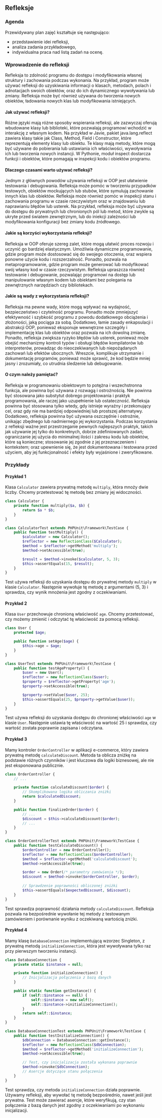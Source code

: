 ## Refleksje 

### Agenda
Przewidywany plan zajęć kształtuje się następująco:
* przedstawienie idei refleksji,
* analiza zadania przykładowego,
* indywidualna praca nad listą zadań na ocenę.

### Wprowadzenie do refleksji

Refleksja to zdolność programu do dostępu i modyfikowania własnej struktury i zachowania podczas wykonania. Na przykład, program może używać refleksji do uzyskiwania informacji o klasach, metodach, polach i adnotacjach swoich obiektów, oraz do ich dynamicznego wywoływania lub zmiany. Refleksja może być również używana do tworzenia nowych obiektów, ładowania nowych klas lub modyfikowania istniejących.

#### Jak używać refleksji?

Różne języki mają różne sposoby wspierania refleksji, ale zazwyczaj oferują wbudowane klasy lub biblioteki, które pozwalają programowi wchodzić w interakcję z własnym kodem. Na przykład w Javie, pakiet java.lang.reflect zawiera klasy takie jak Class, Method, Field i Constructor, które reprezentują elementy klasy lub obiektu. Te klasy mają metody, które mogą być używane do pobierania lub ustawiania ich właściwości, wywoływania ich lub tworzenia nowych instancji. W Pythonie, moduł inspect dostarcza funkcji i obiektów, które pomagają w inspekcji kodu i obiektów programu.

#### Dlaczego czasami warto używać refleksji?

Jednym z głównych powodów używania refleksji w OOP jest ułatwienie testowania i debugowania. Refleksja może pomóc w tworzeniu przypadków testowych, obiektów mockujących lub stubów, które symulują zachowanie innych klas lub obiektów. Refleksja może również pomóc w inspekcji stanu i zachowania programu w czasie rzeczywistym oraz w znajdowaniu lub naprawianiu błędów lub usterek. Na przykład, refleksja może być używana do dostępu do prywatnych lub chronionych pól lub metod, które zwykle są ukryte przed światem zewnętrznym, lub do iniekcji zależności lub modyfikowania konfiguracji bez zmiany kodu źródłowego.

#### Jakie są korzyści wykorzystania refleksji?

Refleksja w OOP oferuje szereg zalet, które mogą ułatwić proces rozwoju i uczynić go bardziej elastycznym. Umożliwia dynamiczne programowanie, gdzie program może dostosować się do swojego otoczenia, oraz wspiera ponowne użycie kodu i rozszerzalność. Ponadto, pozwala na metaprogramowanie, gdzie program może generować lub modyfikować swój własny kod w czasie rzeczywistym. Refleksja upraszcza również testowanie i debugowanie, pozwalając programowi na dostęp lub manipulowanie własnym kodem lub obiektami bez polegania na zewnętrznych narzędziach czy bibliotekach.

#### Jakie są wady z wykorzystania refleksji?

Refleksja ma pewne wady, które mogą wpływać na wydajność, bezpieczeństwo i czytelność programu. Ponadto może zmniejszyć efektywność i szybkość programu z powodu dodatkowego obciążenia i złożoności, jaką pociąga za sobą. Dodatkowo, łamie zasady enkapsulacji i abstrakcji OOP, ponieważ eksponuje wewnętrzne szczegóły i implementację klas lub obiektów oraz pozwala na ich dowolną zmianę. Ponadto, refleksja zwiększa ryzyko błędów lub usterek, ponieważ może obejść mechanizmy kontroli typów i obsługi błędów kompilatorów lub interpreterów, prowadząc do nieoczekiwanych lub niepożądanych zachowań lub efektów ubocznych. Wreszcie, komplikuje utrzymanie i dokumentację programów, ponieważ może sprawić, że kod będzie mniej jasny i zrozumiały, co utrudnia śledzenie lub debugowanie.

#### O czym należy pamiętać?

Refleksja w programowaniu obiektowym to potężna i wszechstronna funkcja, ale powinna być używana z rozwagą i ostrożnością. Nie powinna być stosowana jako substytut dobrego projektowania i praktyk programowania, ale raczej jako uzupełnienie lub ostateczność. Refleksja powinna być stosowana tylko wtedy, gdy istnieje wyraźny i przekonujący cel, oraz gdy nie ma bardziej odpowiedniej lub prostszej alternatywy. Dodatkowo, refleksja powinna być używana oszczędnie i ostrożnie, unikając zbędnego lub nadmiernego jej wykorzystania. Podczas korzystania z refleksji ważne jest przestrzeganie pewnych najlepszych praktyk, takich jak używanie jej tylko do konkretnych, dobrze zdefiniowanych zadań; ograniczanie jej użycia do minimalnej ilości i zakresu kodu lub obiektów, które są konieczne; stosowanie jej zgodnie z jej przeznaczeniem i kontekstem; oraz upewnienie się, że jest dokumentowana i testowana przed użyciem, aby jej funkcjonalność i efekty były wyjaśnione i zweryfikowane.

### Przykłady 

#### Przykład 1

Klasa `Calculator` zawiera prywatną metodę `multiply`, która mnoży dwie liczby. Chcemy przetestować tę metodę bez zmiany jej widoczności.

```php
class Calculator {
    private function multiply($a, $b) {
        return $a * $b;
    }
}
```

```php
class CalculatorTest extends PHPUnit\Framework\TestCase {
    public function testMultiply() {
        $calculator = new Calculator();
        $reflector = new ReflectionClass($Calculator);
        $method = $reflector->getMethod('multiply');
        $method->setAccessible(true);

        $result = $method->invoke($calculator, 5, 3);
        $this->assertEquals(15, $result);
    }
}
```

Test używa refleksji do uzyskania dostępu do prywatnej metody `multiply` w klasie `Calculator`. Następnie wywołuje tę metodę z argumentami (5, 3) i sprawdza, czy wynik mnożenia jest zgodny z oczekiwaniami.

#### Przykład 2

Klasa `User` przechowuje chronioną właściwość `age`. Chcemy przetestować, czy możemy zmienić i odczytać tę właściwość za pomocą refleksji.

```php
class User {
    protected $age;

    public function setAge($age) {
        $this->age = $age;
    }
}
```

```php
class UserTest extends PHPUnit\Framework\TestCase {
    public function testAgeProperty() {
        $user = new User();
        $reflector = new ReflectionClass($user);
        $property = $reflector->getProperty('age');
        $property->setAccessible(true);

        $property->setValue($user, 25);
        $this->assertEquals(25, $property->getValue($user));
    }
}
```

Test używa refleksji do uzyskania dostępu do chronionej właściwości `age` w klasie `User`. Następnie ustawia tę właściwość na wartość 25 i sprawdza, czy wartość została poprawnie zapisana i odczytana.

#### Przykład 3

Mamy kontroler `OrderController` w aplikacji e-commerce, który zawiera prywatną metodę `calculateDiscount`. Metoda ta oblicza zniżkę na podstawie różnych czynników i jest kluczowa dla logiki biznesowej, ale nie jest eksponowana publicznie.

```php
class OrderController {
    // ...

    private function calculateDiscount($order) {
        // Skomplikowana logika obliczania zniżki
        return $calculatedDiscount;
    }

    public function finalizeOrder($order) {
        // ...
        $discount = $this->calculateDiscount($order);
        // ...
    }
}
```

```php
class OrderControllerTest extends PHPUnit\Framework\TestCase {
    public function testCalculateDiscount() {
        $orderController = new OrderController();
        $reflector = new ReflectionClass($orderController);
        $method = $reflector->getMethod('calculateDiscount');
        $method->setAccessible(true);

        $order = new Order(/* parametry zamówienia */);
        $discount = $method->invoke($orderController, $order);
        
        // Sprawdzenie poprawności obliczonej zniżki
        $this->assertEquals($expectedDiscount, $discount);
    }
}
```

Test sprawdza poprawność działania metody `calculateDiscount`. Refleksja pozwala na bezpośrednie wywołanie tej metody z testowanym zamówieniem i porównanie wyniku z oczekiwaną wartością zniżki.

#### Przykład 4

Mamy klasę `DatabaseConnection` implementującą wzorzec Singleton, z prywatną metodą `initializeConnection`, która jest wywoływana tylko raz przy pierwszym tworzeniu instancji.

```php
class DatabaseConnection {
    private static $instance = null;

    private function initializeConnection() {
        // Inicjalizacja połączenia z bazą danych
    }

    public static function getInstance() {
        if (self::$instance == null) {
            self::$instance = new self();
            self::$instance->initializeConnection();
        }
        return self::$instance;
    }
}
```

```php
class DatabaseConnectionTest extends PHPUnit\Framework\TestCase {
    public function testInitializeConnection() {
        $dbConnection = DatabaseConnection::getInstance();
        $reflector = new ReflectionClass($dbConnection);
        $method = $reflector->getMethod('initializeConnection');
        $method->setAccessible(true);

        // Test, czy inicjalizacja została wykonana poprawnie
        $method->invoke($dbConnection);
        // Asercje dotyczące stanu połączenia
    }
}
```

Test sprawdza, czy metoda `initializeConnection` działa poprawnie. Używamy refleksji, aby wywołać tę metodę bezpośrednio, nawet jeśli jest prywatna. Test może zawierać asercje, które weryfikują, czy stan połączenia z bazą danych jest zgodny z oczekiwaniami po wykonaniu inicjalizacji.